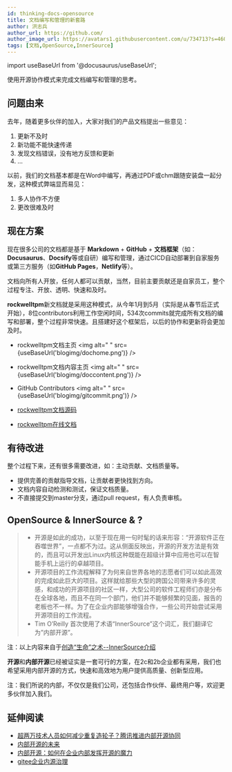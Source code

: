 ```yaml
---
id: thinking-docs-opensource
title: 文档编写和管理的新套路
author: 洪志兵
author_url: https://github.com/
author_image_url: https://avatars1.githubusercontent.com/u/734713?s=460&u=80659284cca37decf26e20589dd1eb39536719f2&v=4
tags: [文档,OpenSource,InnerSource]
---
```


import useBaseUrl from '@docusaurus/useBaseUrl';

使用开源协作模式来完成文档编写和管理的思考。

<!--truncate-->

## 问题由来

去年，随着更多伙伴的加入，大家对我们的产品文档提出一些意见：

1. 更新不及时
1. 新功能不能快速传递
1. 发现文档错误，没有地方反馈和更新
1. ...

以前，我们的文档基本都是在Word中编写，再通过PDF或chm跟随安装盘一起分发，这种模式弊端显而易见：

1. 多人协作不方便
1. 更改很难及时

## 现在方案

现在很多公司的文档都是基于 **Markdown** + **GitHub** + **文档框架**（如：**Docusaurus**、**Docsify**等或自研）编写和管理，通过CICD自动部署到自家服务或第三方服务（如**GitHub Pages**，**Netlify**等）。

文档向所有人开放，任何人都可以贡献，当然，目前主要贡献还是自家员工，整个过程专注、开放、透明、快速和及时。

**rockwelltpm**新文档就是采用这种模式，从今年1月到5月（实际是从春节后正式开始），8位contributors利用工作空闲时间，534次commits就完成所有文档的编写和部署，整个过程非常快速。且搭建好这个框架后，以后的协作和更新将会更加及时。

* rockwelltpm文档主页
<img alt=" " src={useBaseUrl('blogimg/dochome.png')} />

* rockwelltpm文档内容主页
<img alt=" " src={useBaseUrl('blogimg/doccontent.png')} />

* GitHub Contributors
<img alt=" " src={useBaseUrl('blogimg/gitcommit.png')} />

* [rockwelltpm文档源码](https://www.rockwellautomation.com.cn/support.html)
* [rockwelltpm在线文档](https://www.raftis.cn/tpmhelper.jsp)

## 有待改进

整个过程下来，还有很多需要改进，如：主动贡献、文档质量等。

* 提供完善的贡献指导文档，让贡献者更快找到方向。
* 文档内容自动检测和测试，保证文档质量。
* 不直接提交到master分支，通过pull request，有人负责审核。

## OpenSource & InnerSource & ?

> * 开源是如此的成功，以至于现在用一句时髦的话来形容：“开源软件正在吞噬世界”，一点都不为过。这从侧面反映出，开源的开发方法是有效的，而且可以开发出Linux内核这种既能在超级计算中应用也可以在智能手机上运行的卓越项目。
> * 开源项目的工作流程解释了为何来自世界各地的志愿者们可以如此高效的完成如此巨大的项目。这样就给那些大型的跨国公司带来许多的灵感，和成功的开源项目的社区一样，大型公司的软件工程师们亦是分布在全球各地，而且不在同一个部门，他们并不能够频繁的见面，报告的老板也不一样。为了在企业内部能够增强合作，一些公司开始尝试采用开源项目的工作流程。
> * Tim O’Reilly 首次使用了术语“InnerSource”这个词汇，我们翻译它为”内部开源”。

注：以上内容来自于[创造“生命”之术--InnerSource介绍](https://www.sohu.com/a/143331227_753085)

**开源**和**内部开源**已经被证实是一套可行的方案，在2c和2b企业都有采用，我们也希望采用内部开源的方式，快速和高效地为用户提供高质量、创新型应用。

注：我们所说的内部，不仅仅是我们公司，还包括合作伙伴、最终用户等，欢迎更多伙伴加入我们。

## 延伸阅读

* [超两万技术人员如何减少重复造轮子？腾讯推进内部开源协同](https://cloud.tencent.com/developer/article/1556709)
* [内部开源的未来](https://gitee.com/InnerSource/future)
* [内部开源：如何在企业内部发挥开源的魔力](https://gitee.com/InnerSource/leverage)
* [gitee企业内源治理](https://gitee.com/InnerSource)
